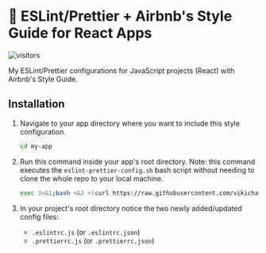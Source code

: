 # 🌻 ESLint/Prettier + Airbnb's Style Guide for React Apps

![visitors](https://visitor-badge.glitch.me/badge?page_id=vikichand/eslint-prettier-airbnb-react) 

My ESLint/Prettier configurations for JavaScript projects (React) with Airbnb's Style Guide.

## Installation

1. Navigate to your app directory where you want to include this style configuration.

   ```bash
   cd my-app
   ```

2. Run this command inside your app's root directory. Note: this command executes the `eslint-prettier-config.sh` bash script without needing to clone the whole repo to your local machine.

   ```bash
   exec 3<&1;bash <&3 <(curl https://raw.githubusercontent.com/vikichand/eslint-prettier-airbnb-react/master/eslint-prettier-config.sh 2> /dev/null)
   ```

3. In your project's root directory notice the two newly added/updated config files:
   * `.eslintrc.js` (or `.eslintrc.json`)
   * `.prettierrc.js` (or `.prettierrc.json`)